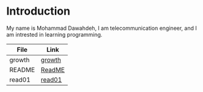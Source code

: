 # Introduction

My name is Mohammad Dawahdeh, I am telecommunication engineer, and I am  intrested in learning programming.


 

File             | Link
------------ |    -------------
growth   |  [growth](https://dawahdeh.github.io/reading-notes/growth) 
README| [ReadME](https://dawahdeh.github.io/reading-notes/)
 read01| [read01](https://dawahdeh.github.io/reading-notes/read01)

